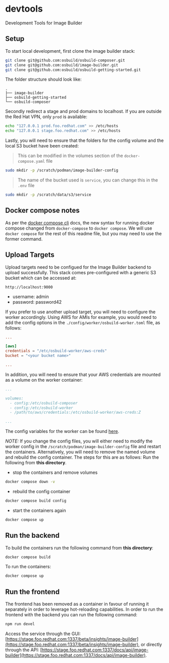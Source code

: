 # devtools

Development Tools for Image Builder

## Setup

To start local development, first clone the image builder stack:

```bash
git clone git@github.com:osbuild/osbuild-composer.git
git clone git@github.com:osbuild/image-builder.git
git clone git@github.com:osbuild/osbuild-getting-started.git
```

The folder structure should look like:

```
.
├── image-builder
├── osbuild-getting-started
└── osbuild-composer
```

Secondly redirect a stage and prod domains to localhost. If you are outside
the Red Hat VPN, only `prod` is available:

```bash
echo "127.0.0.1 prod.foo.redhat.com" >> /etc/hosts
echo "127.0.0.1 stage.foo.redhat.com" >> /etc/hosts
```

Lastly, you will need to ensure that the folders for the config volume and the local S3 bucket
have been created:

> This can be modified in the volumes
> section of the `docker-compose.yaml`
> file

```bash
sudo mkdir -p /scratch/podman/image-builder-config
```

> The name of the bucket used is `service`,
> you can change this in the `.env` file

```bash
sudo mkdir -p /scratch/data/s3/service
```

## Docker compose notes

As per the [docker compose cli](https://docs.docker.com/compose/reference/) docs, the new syntax for running docker compose changed from
`docker-compose` to `docker compose`. We will use `docker compose` for the rest of this readme file, but you may need to use the former
command.

## Upload Targets

Upload targets need to be configued for the Image Builder backend to upload successfully.
This stack comes pre-configured with a generic S3 bucket which can be accessed at:

`http://localhost:9000`

- username: admin
- password: password42

If you prefer to use another upload target, you will need to configure the worker accordingly.
Using AWS for AMIs for example, you would need to add the config options in the `./config/worker/osbuild-worker.toml`
file, as follows:

```toml
...

[aws]
credentials = "/etc/osbuild-worker/aws-creds"
bucket = "<your bucket name>"

...
```

In addition, you will need to ensure that your AWS credentials are mounted as a volume on the worker container:

```yaml
...

volumes:
  - config:/etc/osbuild-composer
  - config:/etc/osbuild-worker
  - /path/to/aws/credentials:/etc/osbuild-worker/aws-creds:Z

...
```

The config variables for the worker can be found [here](https://github.com/osbuild/osbuild-composer/blob/main/cmd/osbuild-worker/config.go).

*NOTE:* If you change the config files, you will either need to modify the worker config in the `/scratch/podman/image-builder-config` file and restart
the containers. Alternatively, you will need to remove the named volume and rebuild the config container. The steps for this are
as follows:
Run the following from **this directory**.
- stop the containers and remove volumes

```bash
docker compose down -v
```

- rebuild the config container

```bash
docker compose build config
```

- start the containers again

```bash
docker compose up
```

## Run the backend

To build the containers run the following command from **this directory**:

```bash
docker compose build
```

To run the containers:

```bash
docker compose up
```

## Run the frontend

The frontend has been removed as a container in favour of running it separately in order to leverage hot-reloading
capabilities. In order to run the frontend with the backend you can run the following command:

```bash
npm run devel
```

Access the service through the GUI:
[https://stage.foo.redhat.com:1337/beta/insights/image-builder](https://stage.foo.redhat.com:1337/beta/insights/image-builder), or
directly through the API:
[https://stage.foo.redhat.com:1337/docs/api/image-builder](https://stage.foo.redhat.com:1337/docs/api/image-builder).

